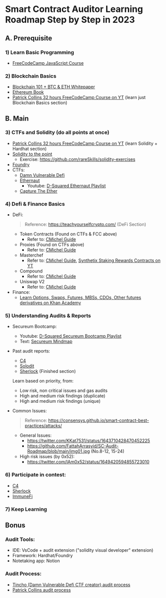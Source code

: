 # Smart Contract Auditor Learning Roadmap Step by Step in 2023
## A. Prerequisite
### 1) Learn Basic Programming
- [FreeCodeCamp JavaScript Course](https://www.freecodecamp.org/learn/javascript-algorithms-and-data-structures/#basic-javascript)

### 2) Blockchain Basics
- [Blockchain 101 + BTC & ETH Whitepaper](https://youtube.com/playlist?list=PL5hZ7cADAJkdIVAcINQdsnfRTZZj6hjwB)
- [Ethereum Book](https://github.com/ethereumbook/ethereumbook)
- [Patrick Collins 32 hours FreeCodeCamp Course on YT](https://youtu.be/gyMwXuJrbJQ) (learn just Blockchain Basics section)

## B. Main
### 3) CTFs and Solidity (do all points at once)
- [Patrick Collins 32 hours FreeCodeCamp Course on YT](https://youtu.be/gyMwXuJrbJQ) (learn Solidity + Hardhat section)
- [Solidity to the point](https://www.rareskills.io/learn-solidity)
  - Exercise: https://github.com/rareSkills/solidity-exercises 
- [Foundry](https://book.getfoundry.sh/)
- CTFs:
  - [Damn Vulnerable Defi](https://www.damnvulnerabledefi.xyz/)
  - [Ethernaut](https://ethernaut.openzeppelin.com/)
    - Youtube: [D-Squared Ethernaut Playlist](https://youtube.com/playlist?list=PLiAoBT74VLnmRIPZGg4F36fH3BjQ5fLnz)
  - [Capture The Ether](https://capturetheether.com/)
 
### 4) Defi & Finance Basics
- DeFi:
  > Reference: https://teachyourselfcrypto.com/ (DeFi Section)
  - Token Contracts (Found on CTFs & FCC above)
    - Refer to: [CMichel Guide](https://cmichel.io/how-to-become-a-smart-contract-auditor/)
  - Proxies (Found on CTFs above)
    - Refer to: [CMichel Guide](https://cmichel.io/how-to-become-a-smart-contract-auditor/)
  - Masterchef 
    - Refer to: [CMichel Guide](https://cmichel.io/how-to-become-a-smart-contract-auditor/), [Synthetix Staking Rewards Contracts on YT](https://youtube.com/playlist?list=PL6dfW2OxzxT8mnis1je1WkIfknlaKt2vj)
  - Compound
    - Refer to: [CMichel Guide](https://cmichel.io/how-to-become-a-smart-contract-auditor/)
  - Uniswap V2
    - Refer to: [CMichel Guide](https://cmichel.io/how-to-become-a-smart-contract-auditor/)
- Finance:
  - [Learn Options, Swaps, Futures, MBSs, CDOs, Other futures derivatives on Khan Academy](https://www.khanacademy.org/economics-finance-domain/core-finance/derivative-securities)

### 5) Understanding Audits & Reports
  - Secureum Bootcamp:
     - Youtube: [D-Squared Secureum Bootcamp Playlist](https://youtube.com/playlist?list=PLiAoBT74VLnmK3Kc188fL37aviYjXeaPc)
     - Text: [Secureum Mindmap](https://github.com/x676f64/secureum-mind_map)
  - Past audit reports:
      - [C4](https://code4rena.com/reports)
      - [Solodit](https://solodit.xyz/)
      - [Sherlock](https://app.sherlock.xyz/audits/contests) (Finished section)
  
    Learn based on priority, from:
      - Low risk, non critical issues and gas audits
      - High and medium risk findings (duplicate)
      - High and medium risk findings (unique)
  - Common Issues:
    > Reference: https://consensys.github.io/smart-contract-best-practices/attacks/
    
     - General Issues: 
        - https://twitter.com/KKat7531/status/1643710428470452225
        - https://github.com/FattahArrasyid/SC-Audit-Roadmap/blob/main/img01.jpg (No.8-12, 15-24)
     - High risk issues (by 0x52):
        - https://twitter.com/IAm0x52/status/1649420594855723010


### 6) Participate in contest:
  - [C4](https://code4rena.com/) 
  - [Sherlock](https://www.sherlock.xyz/)
  - [ImmuneFi](https://immunefi.com/)

### 7) Keep Learning

## Bonus
### Audit Tools:
  - IDE: VsCode + audit extension ("solidity visual developer" extension)
  - Framework: Hardhat/Foundry
  - Notetaking app: Notion

### Audit Process:
  - [Tincho (Damn Vulnerable Defi CTF creator) audit process](https://youtu.be/A-T9F0anN1E)
  - [Patrick Collins audit process](https://youtu.be/TmZ8gH-toX0)
